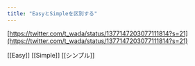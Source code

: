 ```yaml
---
title: "EasyとSimpleを区別する"
---
```


[https://twitter.com/t_wada/status/1377147203077111814?s=21](https://twitter.com/t_wada/status/1377147203077111814?s=21)

[[Easy]]
[[Simple]]
[[シンプル]]
